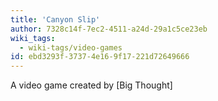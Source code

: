 ```yaml
---
title: 'Canyon Slip'
author: 7328c14f-7ec2-4511-a24d-29a1c5ce23eb
wiki_tags:
  - wiki-tags/video-games
id: ebd3293f-3737-4e16-9f17-221d72649666
---
```

A video game created by [Big Thought]